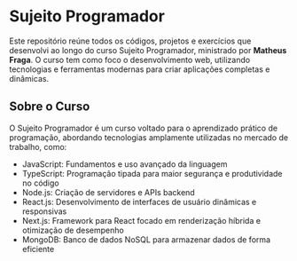 # Sujeito Programador
Este repositório reúne todos os códigos, projetos e exercícios que desenvolvi ao longo do curso Sujeito Programador, ministrado por **Matheus Fraga**. O curso tem como foco o desenvolvimento web, utilizando tecnologias e ferramentas modernas para criar aplicações completas e dinâmicas.

## Sobre o Curso
O Sujeito Programador é um curso voltado para o aprendizado prático de programação, abordando tecnologias amplamente utilizadas no mercado de trabalho, como:
- JavaScript: Fundamentos e uso avançado da linguagem
- TypeScript: Programação tipada para maior segurança e produtividade no código
- Node.js: Criação de servidores e APIs backend
- React.js: Desenvolvimento de interfaces de usuário dinâmicas e responsivas
- Next.js: Framework para React focado em renderização híbrida e otimização de desempenho
- MongoDB: Banco de dados NoSQL para armazenar dados de forma eficiente
